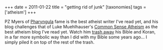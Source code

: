 +++
date = 2011-01-22
title = "getting rid of junk"
[taxonomies]
tags = ['atheism']
+++

PZ Myers of [Pharyngula] fame is the best atheist writer I've read yet,
and his blog challenges that of Luke Muehlhauser's [Common Sense
Atheism] as the best atheism blog I've read yet. Watch him [trash away]
his Bible and Koran, in a far more symbolic way than I did with my Bible
some years ago... I simply piled it on top of the rest of the trash.

  [Pharyngula]: http://scienceblogs.com/pharyngula/
  [Common Sense Atheism]: http://commonsenseatheism.com/
  [trash away]: http://scienceblogs.com/pharyngula/2010/09/26/sunday-sacrilege-a-funeral-for/

